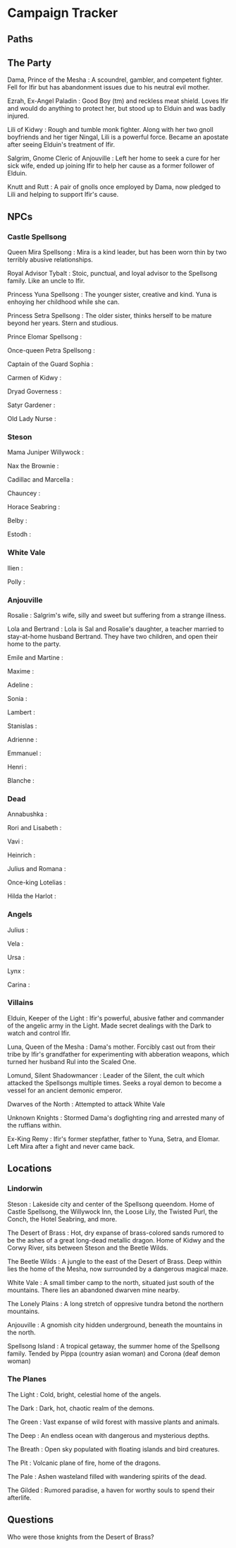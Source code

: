 # Campaign Tracker

## Paths


## The Party
Dama, Prince of the Mesha
: A scoundrel, gambler, and competent fighter. Fell for Ifir but has abandonment issues due to his neutral evil mother.

Ezrah, Ex-Angel Paladin
: Good Boy (tm) and reckless meat shield. Loves Ifir and would do anything to protect her, but stood up to Elduin and was badly injured.

Lili of Kidwy
: Rough and tumble monk fighter. Along with her two gnoll boyfriends and her tiger Ningal, Lili is a powerful force. Became an apostate after seeing Elduin's treatment of Ifir.

Salgrim, Gnome Cleric of Anjouville
: Left her home to seek a cure for her sick wife, ended up joining Ifir to help her cause as a former follower of Elduin.

Knutt and Rutt
: A pair of gnolls once employed by Dama, now pledged to Lili and helping to support Ifir's cause.

## NPCs
### Castle Spellsong
Queen Mira Spellsong
: Mira is a kind leader, but has been worn thin by two terribly abusive relationships.

Royal Advisor Tybalt
: Stoic, punctual, and loyal advisor to the Spellsong family. Like an uncle to Ifir.

Princess Yuna Spellsong
: The younger sister, creative and kind. Yuna is enhoying her childhood while she can.

Princess Setra Spellsong
: The older sister, thinks herself to be mature beyond her years. Stern and studious.

Prince Elomar Spellsong
: 

Once-queen Petra Spellsong
: 

Captain of the Guard Sophia
: 

Carmen of Kidwy
: 

Dryad Governess
: 

Satyr Gardener
: 

Old Lady Nurse
: 

### Steson
Mama Juniper Willywock
: 

Nax the Brownie
: 

Cadillac and Marcella
: 

Chauncey
: 

Horace Seabring
: 

Belby
: 

Estodh
: 

### White Vale
Ilien
: 

Polly
: 

### Anjouville
Rosalie
: Salgrim's wife, silly and sweet but suffering from a strange illness.

Lola and Bertrand
: Lola is Sal and Rosalie's daughter, a teacher married to stay-at-home husband Bertrand. They have two children, and open their home to the party.

Emile and Martine
: 

Maxime
: 

Adeline
: 

Sonia
: 

Lambert
: 

Stanislas
: 

Adrienne
: 

Emmanuel
: 

Henri
: 

Blanche
: 

### Dead
Annabushka
: 

Rori and Lisabeth
: 

Vavi
: 

Heinrich
: 

Julius and Romana
: 

Once-king Lotelias
: 

Hilda the Harlot
: 

### Angels
Julius
: 

Vela
: 

Ursa
: 

Lynx
: 

Carina
: 

### Villains
Elduin, Keeper of the Light
: Ifir's powerful, abusive father and commander of the angelic army in the Light. Made secret dealings with the Dark to watch and control Ifir.

Luna, Queen of the Mesha
: Dama's mother. Forcibly cast out from their tribe by Ifir's grandfather for experimenting with abberation weapons, which turned her husband Rul into the Scaled One.

Lomund, Silent Shadowmancer
: Leader of the Silent, the cult which attacked the Spellsongs multiple times. Seeks a royal demon to become a vessel for an ancient demonic emperor.

Dwarves of the North
: Attempted to attack White Vale

Unknown Knights
: Stormed Dama's dogfighting ring and arrested many of the ruffians within.

Ex-King Remy
: Ifir's former stepfather, father to Yuna, Setra, and Elomar. Left Mira after a fight and never came back.

## Locations
### Lindorwin
Steson
: Lakeside city and center of the Spellsong queendom. Home of Castle Spellsong, the Willywock Inn, the Loose Lily, the Twisted Purl, the Conch, the Hotel Seabring, and more.

The Desert of Brass
: Hot, dry expanse of brass-colored sands rumored to be the ashes of a great long-dead metallic dragon. Home of Kidwy and the Corwy River, sits between Steson and the Beetle Wilds.

The Beetle Wilds
: A jungle to the east of the Desert of Brass. Deep within lies the home of the Mesha, now surrounded by a dangerous magical maze.

White Vale
: A small timber camp to the north, situated just south of the mountains. There lies an abandoned dwarven mine nearby.

The Lonely Plains
: A long stretch of oppresive tundra betond the northern mountains.

Anjouville
: A gnomish city hidden underground, beneath the mountains in the north.

Spellsong Island
: A tropical getaway, the summer home of the Spellsong family. Tended by Pippa (country asian woman) and Corona (deaf demon woman)

### The Planes
The Light
: Cold, bright, celestial home of the angels.

The Dark
: Dark, hot, chaotic realm of the demons.

The Green
: Vast expanse of wild forest with massive plants and animals.

The Deep
: An endless ocean with dangerous and mysterious depths.

The Breath
: Open sky populated with floating islands and bird creatures.

The Pit
: Volcanic plane of fire, home of the dragons.

The Pale
: Ashen wasteland filled with wandering spirits of the dead.

The Gilded
: Rumored paradise, a haven for worthy souls to spend their afterlife.

## Questions
Who were those knights from the Desert of Brass?